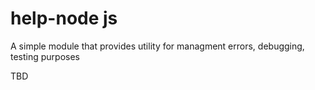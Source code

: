 # help-node js
A simple module that provides utility for managment errors, debugging, testing purposes

TBD 
